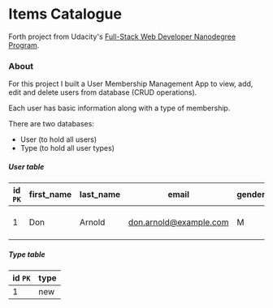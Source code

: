 # Items Catalogue

Forth project from Udacity's [Full-Stack Web Developer Nanodegree Program](https://www.udacity.com/course/full-stack-web-developer-nanodegree--nd004).

### About

For this project I built a User Membership Management App to view, add, edit and delete users from database (CRUD operations).

Each user has basic information along with a type of membership.

There are two databases:
- User (to hold all users)
- Type (to hold all user types)

##### User table

| id `PK` | first_name | last_name | email | gender | dob | phone | address | city | state | country | post | register_date | type_id `FK` | picture |
| ---- | --- | --- | --- | --- | --- | --- | --- | --- | --- | --- | --- | --- | --- | --- |
| 1 | Don | Arnold | don.arnold@example.com | M | 1970-03-05 | (973)-130-6982 | 3741 Spring St | Eugene | New York | US | 12594 | 2013-05-13 | 1 | picture_url |

##### Type table

| id `PK` | type |
| --- | --- |
| 1 | new |
